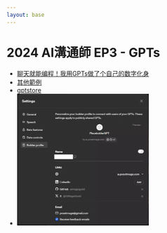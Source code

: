 ```yaml
---
layout: base
---
```



# 2024 AI溝通師 EP3 - GPTs

* [聊天就能编程！我用GPTs做了个自己的数字化身](https://www.youtube.com/watch?v=pjKD3coLju0)
* [其他範例](https://ai.posetmage.com/GPTs/)
* [gptstore](https://gptstore.ai/)
* <img src="./Builder Profile.webp" width="300">
